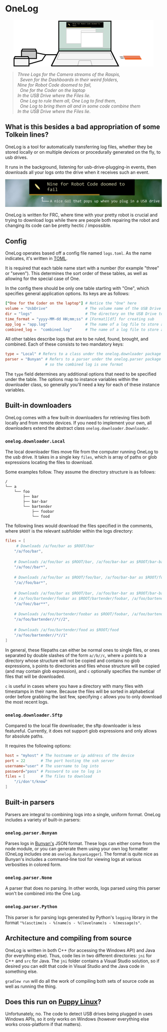 OneLog
======

<center><img src="doc/illustration.png" alt="drawing of log transfer"/></center>

> *Three Logs for the Camera streams of the Raspis,*                \
> &nbsp; *Seven for the Dashboards in their weird folders,*         \
> *Nine for Robot Code doomed to fail,*                             \
> &nbsp; *One for the Coder on the laptop*                          \
> *In the USB Drive where the Files lie.*                           \
> &nbsp; *One Log to rule them all, One Log to find them,*          \
> &nbsp; *One Log to bring them all and in some code combine them*  \
> *In the USB Drive where the Files lie*.

## What is this besides a bad appropriation of some Tolkein lines?

OneLog is a tool for automatically transferring log files, whether they be stored locally or on multiple devices or procedurally generated on the fly, to usb drives.

It runs in the background, listening for usb-drive-plugging-in events, then downloads all your logs onto the drive when it receives such an event.

![Application Window](doc/onelog.png)

OneLog is written for FRC, where time with your pretty robot is crucial and trying to download logs while there are people both repairing the robot and changing its code can be pretty hectic / impossible.

## Config

OneLog operates based off a config file named `logs.toml`. As the name indicates, it's written in [TOML](https://github.com/toml-lang/toml).

It is required that each table name start with a number (for example "three" or "seven"). This determines the sort order of these tables, as well as allowing for the special case of One.

In the config there should be only one table starting with "One", which specifies general application options.
Its keys are as follows:

```toml
["One for the Coder on the laptop"] # Notice the "One" here
volume = "UsbDrive"                 # The volume name of the USB Drive to exclusively transfer logs to
dir = "logs"                        # The directory on the USB Drive to write logs to
time_format = "yyyy-MM-dd HH;mm;ss" # [Format][df] for creating sub
app_log = "app.log"                 # The name of a log file to store application events
combined_log =  "combined.log"      # The name of a log file to store a combined version of all logs
```

All other tables describe logs that are to be ruled, found, brought, and combined. Each of these consists to two mandatory keys:

```toml
type = "Local" # Refers to a class under the onelog.downloader package responsible for downloading the logs
parser = "Bunyan" # Refers to a parser under the onelog.parser package to parse arbitrary log formats
                  # so the combined log is one format
```

The `type` field determines any additional options that need to be specified under the table. The options map to instance variables within the downloader class, so generally you'll need a key for each of these instance variables.

## Built-in downloaders

OneLog comes with a few built-in downloaders for retrieving files both locally and from remote devices. If you need to implement your own, all downloaders extend the abstract class `onelog.downloader.Downloader`.

### `onelog.downloader.Local`

The local downloader files move file from the computer running OneLog to the usb drive. It takes in a single key `files`, which is array of paths or glob expressions locating the files to download.

Some examples follow. They assume the directory structure is as follows:
```
/
└── a
    └── foo
        ├── bar
        ├── bar-bar
        └── bartender
            ├── foobar
            └── food
```

The following lines would download the files specified in the comments, where `$ROOT` is the relevant subfolder within the logs directory:

```toml
files = [
     # Downloads /a/foo/bar as $ROOT/bar
    "/a/foo/bar",

    # Downloads /a/foo/bar as $ROOT/bar, /a/foo/bar-bar as $ROOT/bar-bar
    "/a/foo//bar*",

    # Downloads /a/foo/bar as $ROOT/foo/bar, /a/foo/bar-bar as $ROOT/foo/bar-bar
    "/a//foo/bar*",

    # Downloads /a/foo/bar as $ROOT/bar, /a/foo/bar-bar as $ROOT/bar-bar,
    # /a/foo/bartender/foobar as $ROOT/bartender/foobar, /a/foo/bartender/food as $ROOT/bartender/food
    "/a/foo//bar**",

    # Downloads /a/foo/bartender/foobar as $ROOT/foobar, /a/foo/bartender/food as $ROOT/food
    "/a/foo/bartender//*//2",

    # Downloads /a/foo/bartender/food as $ROOT/food
    "/a/foo/bartender//*//1"
]
```

In general, these filepaths can either be normal ones to single files, or ones separated by double slashes of the form `a//b//c`, where `a` points to a directory whose structure will not be copied and contains no glob expressions, `b` points to directories and files whose structure will be copied (and may contain glob expression), and `c` optionally specifies the number of files that will be downloaded.

`c` is useful in cases where you have a directory with many files with timestamps in their name. Because the files will be sorted in alphabetical order before grabbing the last few, specifying `c` allows you to only download the most recent logs.

### `onelog.downloader.Sftp`

Compared to the local file downloader, the sftp downloader is less featureful. Currently, it does not support glob expressions and only allows for absolute paths.

It requires the following options:

```toml
host = "myhost" # The hostname or ip address of the device
port = 22       # The port hosting the ssh server
username="user" # The username to log into
password="pass" # Password to use to log in
files = [       # The files to download
    "/i/don't/know"
]
```
## Built-in parsers

Parsers are integral to combining logs into a single, uniform format. OneLog includes a variety of built-in parsers:

### `onelog.parser.Bunyan`

Parses logs in [Bunyan's](https://www.npmjs.com/package/bunyan) JSON format. These logs can either come from the node module, or you can generate them using your own log formatter (OneLog includes one as `onelog.BunyanLogger`). The format is quite nice as Bunyan's includes a command-line tool for viewing logs at various verbosities in colored form.

### `onelog.parser.None`

A parser that does no parsing. In other words, logs parsed using this parser won't be combined into the One Log.

### `onelog.parser.Python`

This parser is for parsing logs generated by Python's `logging` library in the format `"%(asctime)s - %(name)s - %(levelname)s - %(message)s"`.

## Architecture and compiling from source

OneLog is written in both C++ (for accessing the Windows API) and Java (for everything else). Thus, code lies in two different directories: `jni` for C++ and `src` for Java. The `jni` folder contains a Visual Studio solution, so if desired you can edit that code in Visual Studio and the Java code in something else.

`gradlew run` will do all the work of compiling both sets of source code as well as running the thing.

## Does this run on [Puppy Linux](http://puppylinux.com/)?

Unfortunately, no. The code to detect USB drives being plugged in uses Windows APIs, so it only works on Windows (however everything else works cross-platform if that matters).

[df]: https://docs.oracle.com/javase/9/docs/api/java/text/SimpleDateFormat.html
